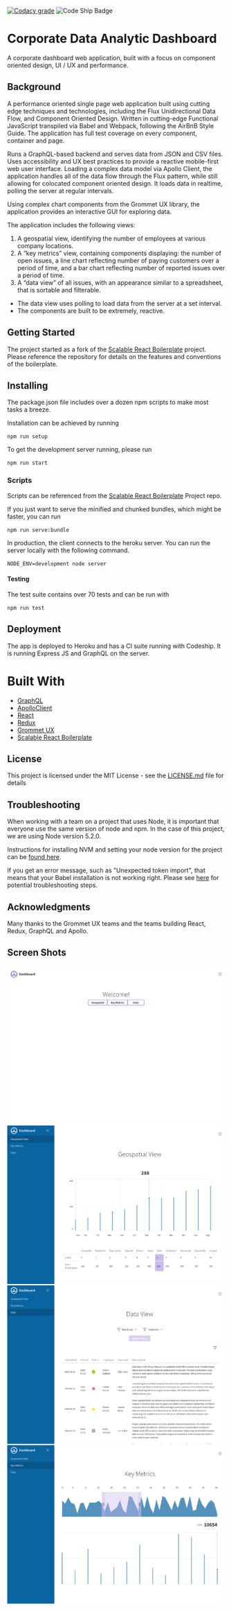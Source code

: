 [![Codacy grade](https://img.shields.io/codacy/grade/5eb4488e336245dcbf803135531bc3ad.svg?maxAge=2592000)](https://github.com/RyanCCollins/corporate-dashboard)
![Code Ship Badge](https://codeship.com/projects/940a8cf0-626f-0134-d657-165525e8bcef/status?branch=master)

# Corporate Data Analytic Dashboard
A corporate dashboard web application, built with a focus on component oriented design, UI / UX and performance.

## Background
A performance oriented single page web application built using cutting edge techniques and technologies, including the Flux Unidirectional Data Flow, and Component Oriented Design. Written in cutting-edge Functional JavaScript transpiled via Babel and Webpack, following the AirBnB Style Guide.  The application has full test coverage on every component, container and page.

Runs a GraphQL-based backend and serves data from JSON and CSV files.  Uses accessibility and UX best practices to provide a reactive mobile-first web user interface.  Loading a complex data model via Apollo Client, the application handles all of the data flow through the Flux pattern, while still allowing for colocated component oriented design.  It loads data in realtime, polling the server at regular intervals.

Using complex chart components from the Grommet UX library, the application provides an interactive GUI for exploring data.

The application includes the following views:

1. A geospatial view, identifying the number of employees at various company locations.
2. A “key metrics” view, containing components displaying: the number of open issues, a line chart reflecting number of paying customers over a period of time, and a bar chart reflecting number of reported issues over a period of time.
3. A “data view” of all issues, with an appearance similar to a spreadsheet, that is sortable and filterable.
  - The data view uses polling to load data from the server at a set interval.
  - The components are built to be extremely, reactive.

## Getting Started
The project started as a fork of the [Scalable React Boilerplate](https://github.com/RyanCCollins/scalable-react-boilerplate) project.  Please reference the repository for details on the features and conventions of the boilerplate.

## Installing
The package.json file includes over a dozen npm scripts to make most tasks a breeze.

Installation can be achieved by running
```
npm run setup
```

To get the development server running, please run
```
npm run start
```

### Scripts
Scripts can be referenced from the [Scalable React Boilerplate](https://github.com/RyanCCollins/scalable-react-boilerplate) Project repo.

If you just want to serve the minified and chunked bundles, which might be faster, you can run
```
npm run serve:bundle
```

In production, the client connects to the heroku server.  You can run the server locally with the following command.
```
NODE_ENV=development node server
```

#### Testing
The test suite contains over 70 tests and can be run with
```
npm run test
```

## Deployment
The app is deployed to Heroku and has a CI suite running with Codeship.  It is running Express JS and GraphQL on the server.

# Built With
- [GraphQL](http://graphql.org/learn/)
- [ApolloClient](https://github.com/apollostack/apollo-client)
- [React](https://facebook.github.io/react/)
- [Redux](https://github.com/reactjs/redux)
- [Grommet UX](https://github.com/RyanCCollins/grommet)
- [Scalable React Boilerplate](https://github.com/RyanCCollins/scalable-react-boilerplate)

## License

This project is licensed under the MIT License - see the [LICENSE.md](LICENSE.md) file for details

## Troubleshooting
When working with a team on a project that uses Node, it is important that everyone use the same version of node and npm.
In the case of this project, we are using Node version 5.2.0.

Instructions for installing NVM and setting your node version for the project can be [found here](https://gist.github.com/RyanCCollins/1a5686ff9dd51b72eb2d4dc70aa6c1f4).

If you get an error message, such as "Unexpected token import", that means that your Babel installation is not working right.  Please see [here](https://github.com/babel/babel/issues) for potential troubleshooting steps.

## Acknowledgments
Many thanks to the Grommet UX teams and the teams building React, Redux, GraphQL and Apollo.

## Screen Shots
![Home View](https://github.com/RyanCCollins/cdn/blob/master/portfolio-image-gallery-images/corporate-dashboard/home-main.png?raw=true)
![Geospatial](https://github.com/RyanCCollins/cdn/blob/master/portfolio-image-gallery-images/corporate-dashboard/geospatialview-main.png?raw=true)
![Data View](https://github.com/RyanCCollins/cdn/blob/master/portfolio-image-gallery-images/corporate-dashboard/dataview-main.png?raw=true)
![Key Metrics](https://github.com/RyanCCollins/cdn/blob/master/portfolio-image-gallery-images/corporate-dashboard/keymetricsview-main.png?raw=true)
